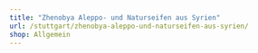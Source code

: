 ```yaml
---
title: "Zhenobya Aleppo- und Naturseifen aus Syrien"
url: /stuttgart/zhenobya-aleppo-und-naturseifen-aus-syrien/
shop: Allgemein
---
```

